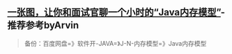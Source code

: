 ## [一张图，让你和面试官聊一个小时的“Java内存模型”](https://www.cnblogs.com/stateis0/p/9826953.html)-推荐参考byArvin
> 备份：百度网盘=》软件开-JAVA=》J-N-内存模型=》Java内存模型